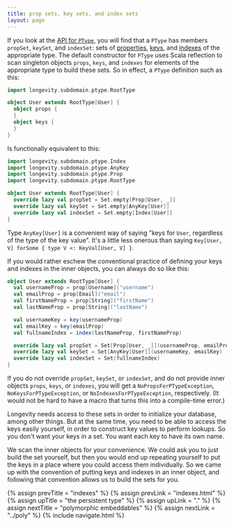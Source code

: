 ```yaml
---
title: prop sets, key sets, and index sets
layout: page
---
```


If you look at the [API for
`PType`](http://longevityframework.github.io/longevity/scaladocs/longevity-latest/#longevity.subdomain.ptype.PType),
you will find that a `PType` has members `propSet`, `keySet`, and
`indexSet`: sets of [properties](properties.html), [keys](keys.html),
and [indexes](indexes.html) of the appropriate type. The default
constructor for `PType` uses Scala reflection to scan singleton
objects `props`, `keys`, and `indexes` for elements of the appropriate
type to build these sets. So in effect, a `PType` definition such as
this:

```scala
import longevity.subdomain.ptype.RootType

object User extends RootType[User] {
  object props {
  }
  object keys {
  }
}
```

Is functionally equivalent to this:

```scala
import longevity.subdomain.ptype.Index
import longevity.subdomain.ptype.AnyKey
import longevity.subdomain.ptype.Prop
import longevity.subdomain.ptype.RootType

object User extends RootType[User] {
  override lazy val propSet = Set.empty[Prop[User, _]]
  override lazy val keySet = Set.empty[AnyKey[User]]
  override lazy val indexSet = Set.empty[Index[User]]
}
```

Type `AnyKey[User]` is a convenient way of saying "keys for `User`,
regardless of the type of the key value". It's a little less onerous
than saying `Key[User, V] forSome { type V <: KeyVal[User, V] }`.

If you would rather eschew the conventional practice of defining
your keys and indexes in the inner objects, you can always do so like
this:

```scala
object User extends RootType[User] {
  val usernameProp = prop[Username]("username")
  val emailProp = prop[Email]("email")
  val firstNameProp = prop[String]("firstName")
  val lastNameProp = prop[String]("lastName")

  val usernameKey = key(usernameProp)
  val emailKey = key(emailProp)
  val fullnameIndex = index(lastNameProp, firstNameProp)

  override lazy val propSet = Set[Prop[User, _]](usernameProp, emailProp, firstNameProp, lastNameProp)
  override lazy val keySet = Set[AnyKey[User]](usernameKey, emailKey)
  override lazy val indexSet = Set(fullnameIndex)
}
```

If you do not override `propSet`, `keySet`, or `indexSet`, and do not
provide inner objects `props`, `keys`, or `indexes`, you will get a
`NoPropsForPTypeException`, `NoKeysForPTypeException`, or
`NoIndexesForPTypeException`, respectively. (It would not be hard to
have a macro that turns this into a compile-time error.)

Longevity needs access to these sets in order to initialize your
database, among other things. But at the same time, you need to be
able to access the keys easily yourself, in order to construct key
values to perform lookups. So you don't want your keys in a set. You
want each key to have its own name.

We scan the inner objects for your convenience. We could ask you to
just build the set yourself, but then you would end up repeating
yourself to put the keys in a place where you could access them
individually. So we came up with the convention of putting keys and
indexes in an inner object, and following that convention allows us to
build the sets for you.

{% assign prevTitle = "indexes" %}
{% assign prevLink = "indexes.html" %}
{% assign upTitle = "the persistent type" %}
{% assign upLink = "." %}
{% assign nextTitle = "polymorphic embeddables" %}
{% assign nextLink = "../poly" %}
{% include navigate.html %}

